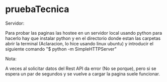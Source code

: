 # pruebaTecnica


Servidor:

Para probar las paginas las hostee en un servidor local usando python
para hacerlo hay que instalar python y en el directorio donde estan las carpetas
abrir la terminal (Aclaracion, lo hice usando linux ubuntu) y introducir el siguiente comando
"$ python -m SimpleHTTPServer"

Nota:

A veces al solicitar datos del Rest API da error (No se porque), pero si se espera
un par de segundos y se vuelve a cargar la pagina suele funcionar.
